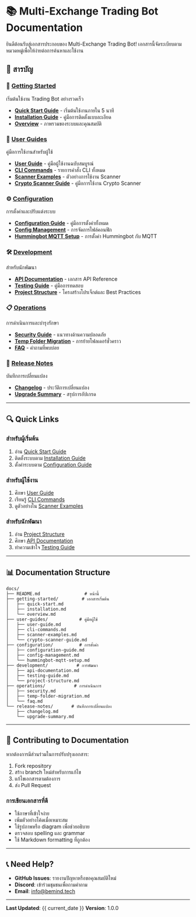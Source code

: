 # 📚 Multi-Exchange Trading Bot Documentation

ยินดีต้อนรับสู่เอกสารประกอบของ Multi-Exchange Trading Bot! เอกสารนี้จัดระเบียบตามหมวดหมู่เพื่อให้ง่ายต่อการค้นหาและใช้งาน

## 📖 สารบัญ

### 🚀 [Getting Started](./getting-started/)
เริ่มต้นใช้งาน Trading Bot อย่างรวดเร็ว

- **[Quick Start Guide](./getting-started/quick-start.md)** - เริ่มต้นใช้งานภายใน 5 นาที
- **[Installation Guide](./getting-started/installation.md)** - คู่มือการติดตั้งแบบละเอียด
- **[Overview](./getting-started/overview.md)** - ภาพรวมของระบบและคุณสมบัติ

### 👤 [User Guides](./user-guides/)
คู่มือการใช้งานสำหรับผู้ใช้

- **[User Guide](./user-guides/user-guide.md)** - คู่มือผู้ใช้งานฉบับสมบูรณ์
- **[CLI Commands](./user-guides/cli-commands.md)** - รายการคำสั่ง CLI ทั้งหมด
- **[Scanner Examples](./user-guides/scanner-examples.md)** - ตัวอย่างการใช้งาน Scanner
- **[Crypto Scanner Guide](./user-guides/crypto-scanner-guide.md)** - คู่มือการใช้งาน Crypto Scanner

### ⚙️ [Configuration](./configuration/)
การตั้งค่าและปรับแต่งระบบ

- **[Configuration Guide](./configuration/configuration-guide.md)** - คู่มือการตั้งค่าทั้งหมด
- **[Config Management](./configuration/config-management.md)** - การจัดการไฟล์คอนฟิก
- **[Hummingbot MQTT Setup](./configuration/hummingbot-mqtt-setup.md)** - การตั้งค่า Hummingbot กับ MQTT

### 🛠️ [Development](./development/)
สำหรับนักพัฒนา

- **[API Documentation](./development/api-documentation.md)** - เอกสาร API Reference
- **[Testing Guide](./development/testing-guide.md)** - คู่มือการทดสอบ
- **[Project Structure](./development/project-structure.md)** - โครงสร้างโปรเจ็กต์และ Best Practices

### 📋 [Operations](./operations/)
การดำเนินการและบำรุงรักษา

- **[Security Guide](./operations/security.md)** - แนวทางด้านความปลอดภัย
- **[Temp Folder Migration](./operations/temp-folder-migration.md)** - การย้ายโฟลเดอร์ชั่วคราว
- **[FAQ](./operations/faq.md)** - คำถามที่พบบ่อย

### 📝 [Release Notes](./release-notes/)
บันทึกการเปลี่ยนแปลง

- **[Changelog](./release-notes/changelog.md)** - ประวัติการเปลี่ยนแปลง
- **[Upgrade Summary](./release-notes/upgrade-summary.md)** - สรุปการอัปเกรด

---

## 🔍 Quick Links

### สำหรับผู้เริ่มต้น
1. อ่าน [Quick Start Guide](./getting-started/quick-start.md)
2. ติดตั้งระบบตาม [Installation Guide](./getting-started/installation.md)
3. ตั้งค่าระบบตาม [Configuration Guide](./configuration/configuration-guide.md)

### สำหรับผู้ใช้งาน
1. ศึกษา [User Guide](./user-guides/user-guide.md)
2. เรียนรู้ [CLI Commands](./user-guides/cli-commands.md)
3. ดูตัวอย่างใน [Scanner Examples](./user-guides/scanner-examples.md)

### สำหรับนักพัฒนา
1. อ่าน [Project Structure](./development/project-structure.md)
2. ศึกษา [API Documentation](./development/api-documentation.md)
3. ทำความเข้าใจ [Testing Guide](./development/testing-guide.md)

---

## 📊 Documentation Structure

```
docs/
├── README.md                 # หน้านี้
├── getting-started/         # เอกสารเริ่มต้น
│   ├── quick-start.md
│   ├── installation.md
│   └── overview.md
├── user-guides/            # คู่มือผู้ใช้
│   ├── user-guide.md
│   ├── cli-commands.md
│   ├── scanner-examples.md
│   └── crypto-scanner-guide.md
├── configuration/          # การตั้งค่า
│   ├── configuration-guide.md
│   ├── config-management.md
│   └── hummingbot-mqtt-setup.md
├── development/           # การพัฒนา
│   ├── api-documentation.md
│   ├── testing-guide.md
│   └── project-structure.md
├── operations/           # การดำเนินการ
│   ├── security.md
│   ├── temp-folder-migration.md
│   └── faq.md
└── release-notes/       # บันทึกการเปลี่ยนแปลง
    ├── changelog.md
    └── upgrade-summary.md
```

---

## 🤝 Contributing to Documentation

หากต้องการมีส่วนร่วมในการปรับปรุงเอกสาร:

1. Fork repository
2. สร้าง branch ใหม่สำหรับการแก้ไข
3. แก้ไขเอกสารตามต้องการ
4. ส่ง Pull Request

### การเขียนเอกสารที่ดี
- ใช้ภาษาที่เข้าใจง่าย
- เพิ่มตัวอย่างโค้ดเมื่อเหมาะสม
- ใช้รูปภาพหรือ diagram เพื่อช่วยอธิบาย
- ตรวจสอบ spelling และ grammar
- ใช้ Markdown formatting ที่ถูกต้อง

---

## 📞 Need Help?

- **GitHub Issues**: รายงานปัญหาหรือขอคุณสมบัติใหม่
- **Discord**: เข้าร่วมชุมชนเพื่อถามคำถาม
- **Email**: info@bemind.tech

---

**Last Updated**: {{ current_date }}
**Version**: 1.0.0 